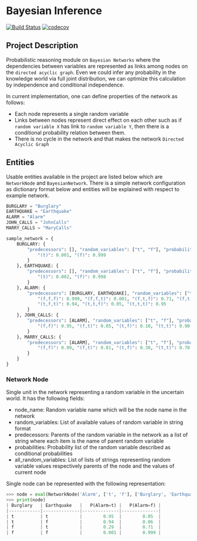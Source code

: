 # Bayesian Inference
[![Build Status](https://travis-ci.com/yakuza8/bayesian-inference.svg?branch=master)](https://travis-ci.com/yakuza8/bayesian-inference)
[![codecov](https://codecov.io/gh/yakuza8/bayesian-inference/branch/master/graph/badge.svg)](https://codecov.io/gh/yakuza8/bayesian-inference)

## Project Description
Probabilistic reasoning module on `Bayesian Networks` where the dependencies between variables are
represented as links among nodes on the `directed acyclic graph`. Even we could infer any probability
in the knowledge world via full joint distribution, we can optimize this calculation by independence
and conditional independence. 

In current implementation, one can define properties of the network as follows:
* Each node represents a single random variable
* Links between nodes represent direct effect on each other such as if `random variable X` has link
to `random variable Y`, then there is a conditional probability relation between them. 
* There is no cycle in the network and that makes the network `Directed Acyclic Graph`

## Entities
Usable entities available in the project are listed below which are `NetworkNode` and `BayesianNetwork`.
There is a simple network configuration as dictionary format below and entities will be explained with
respect to example network.

```python
BURGLARY = "Burglary"
EARTHQUAKE = "Earthquake"
ALARM = "Alarm"
JOHN_CALLS = "JohnCalls"
MARRY_CALLS = "MaryCalls"

sample_network = {
    BURGLARY: {
        "predecessors": [], "random_variables": ["t", "f"], "probabilities": {
            "(t)": 0.001, "(f)": 0.999
        }
    }, EARTHQUAKE: {
        "predecessors": [], "random_variables": ["t", "f"], "probabilities": {
            "(t)": 0.002, "(f)": 0.998
        }
    }, ALARM: {
        "predecessors": [BURGLARY, EARTHQUAKE], "random_variables": ["t", "f"], "probabilities": {
            "(f,f,f)": 0.999, "(f,f,t)": 0.001, "(f,t,f)": 0.71, "(f,t,t)": 0.29, "(t,f,f)": 0.06,
            "(t,f,t)": 0.94, "(t,t,f)": 0.05, "(t,t,t)": 0.95
        }
    }, JOHN_CALLS: {
        "predecessors": [ALARM], "random_variables": ["t", "f"], "probabilities": {
            "(f,f)": 0.95, "(f,t)": 0.05, "(t,f)": 0.10, "(t,t)": 0.90
        }
    }, MARRY_CALLS: {
        "predecessors": [ALARM], "random_variables": ["t", "f"], "probabilities": {
            "(f,f)": 0.99, "(f,t)": 0.01, "(t,f)": 0.30, "(t,t)": 0.70
        }
    }
}
```

### Network Node
Single unit in the network representing a random variable in the uncertain world.
It has the following fields:
* node_name: Random variable name which will be the node name in the network
* random_variables: List of available values of random variable in string format
* predecessors: Parents of the random variable in the network as a list of string where each item
is the name of parent random variable
* probabilities: Probability list of the random variable described as conditional probabilities
* all_random_variables: List of lists of strings representing random variable values respectively
parents of the node and the values of current node


Single node can be represented with the following representation:

```python
>>> node = eval(NetworkNode('Alarm', ['t', 'f'], ['Burglary', 'Earthquake'], {'(f,f,f)': 0.999, '(f,f,t)': 0.001, '(f,t,f)': 0.71, '(f,t,t)': 0.29, '(t,f,f)': 0.06, '(t,f,t)': 0.94, '(t,t,f)': 0.05, '(t,t,t)': 0.95}, [['t', 'f'], ['t', 'f'], ['t', 'f']]))
>>> print(node)
| Burglary   | Earthquake   |   P(Alarm=t) |   P(Alarm=f) |
|------------|--------------|--------------|--------------|
| t          | t            |        0.95  |        0.05  |
| t          | f            |        0.94  |        0.06  |
| f          | t            |        0.29  |        0.71  |
| f          | f            |        0.001 |        0.999 |
```

